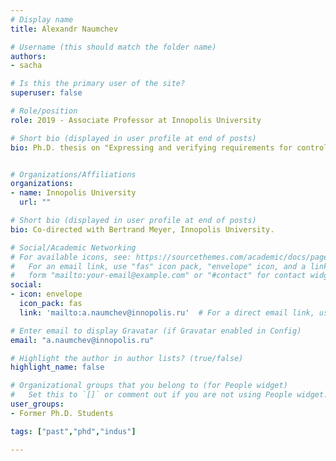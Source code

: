 ```yaml
---
# Display name
title: Alexandr Naumchev

# Username (this should match the folder name)
authors:
- sacha

# Is this the primary user of the site?
superuser: false

# Role/position
role: 2019 - Associate Professor at Innopolis University

# Short bio (displayed in user profile at end of posts)
bio: Ph.D. thesis on "Expressing and verifying requirements for control systems"


# Organizations/Affiliations
organizations:
- name: Innopolis University
  url: ""

# Short bio (displayed in user profile at end of posts)
bio: Co-directed with Bertrand Meyer, Innopolis University.

# Social/Academic Networking
# For available icons, see: https://sourcethemes.com/academic/docs/page-builder/#icons
#   For an email link, use "fas" icon pack, "envelope" icon, and a link in the
#   form "mailto:your-email@example.com" or "#contact" for contact widget.
social:
- icon: envelope
  icon_pack: fas
  link: 'mailto:a.naumchev@innopolis.ru'  # For a direct email link, use "mailto:test@example.org".

# Enter email to display Gravatar (if Gravatar enabled in Config)
email: "a.naumchev@innopolis.ru"

# Highlight the author in author lists? (true/false)
highlight_name: false

# Organizational groups that you belong to (for People widget)
#   Set this to `[]` or comment out if you are not using People widget.
user_groups:
- Former Ph.D. Students

tags: ["past","phd","indus"]

---
```

